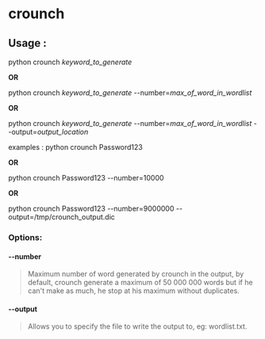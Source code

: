 # crounch

## Usage :
python crounch _keyword_to_generate_

**OR**

python crounch _keyword_to_generate_ --number=_max_of_word_in_wordlist_

**OR**

python crounch _keyword_to_generate_ --number=_max_of_word_in_wordlist_ --output=_output_location_

examples :
python crounch Password123

**OR**

python crounch Password123 --number=10000

**OR**

python crounch Password123 --number=9000000 --output=/tmp/crounch_output.dic


### Options:

#### --number 
> Maximum number of word generated by crounch in the output, by default, crounch generate a maximum of 50 000 000 words but if he can't make as much, he stop at his maximum without duplicates.
 
#### --output
> Allows you to specify the file to write the output to, eg: wordlist.txt.
